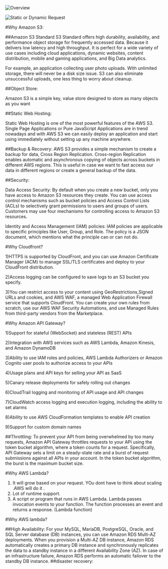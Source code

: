 ![Overview](/images/overview.jpg)


![Static or Dynamic Request](/images/sord.jpg)

#Why Amazon S3:

##Amazon S3 Standard
S3 Standard offers high durability, availability, and performance object storage for frequently accessed data. Because it delivers low latency and high throughput. It is perfect for a wide variety of use cases including cloud applications, dynamic websites, content distribution, mobile and gaming applications, and Big Data analytics.

For example, 
an application collecting user photo uploads. With unlimited storage, there will never be a disk size issue. S3 can also eliminate unsuccessful uploads, one less thing to worry about cleanup.

##Object Store:

Amazon S3 is a simple key, value store designed to store as many objects as you want

##Static Web Hosting:

Static Web Hosting is one of the most powerful features of the AWS S3. Single Page Applications or Pure JavaScript Applications are in trend nowadays and with AWS S3 we can easily deploy an application and start using immediately without setting up any machine anywhere.

##Backup & Recovery:
AWS S3 provides a simple mechanism to create a backup for data, Cross Region Replication. Cross-region Replication enables automatic and asynchronous copying of objects across buckets in different AWS regions. This is useful in case we want to fast access our data in different regions or create a general backup of the data.

##Security:

Data Access Security:
By default when you create a new bucket, only you have access to Amazon S3 resources they create. You can use access control mechanisms such as bucket policies and Access Control Lists (ACLs) to selectively grant permissions to users and groups of users. Customers may use four mechanisms for controlling access to Amazon S3 resources.

Identity and Access Management (IAM) policies:
IAM policies are applicable to specific principles like User, Group, and Role. The policy is a JSON document, which mentions what the principle can or can not do.


#Why Cloudfront?

1)HTTPS is supported by CloudFront, and you can use Amazon Certificate Manager (ACM) to manage SSL/TLS certificates and deploy to your CloudFront distribution.

2)Access logging can be configured to save logs to an S3 bucket you specify.

3)You can restrict access to your content using GeoRestrictions,Signed URLs and cookies, and AWS WAF, a managed Web Application Firewall service that supports CloudFront. You can create your own rules from scratch, use our AWS WAF Security Automations, and use Managed Rules from third-party vendors from the Marketplace.

#Why Amazon API Gateway?

1)Support for stateful (WebSocket) and stateless (REST) APIs

2)Integration with AWS services such as AWS Lambda, Amazon Kinesis, and Amazon DynamoDB

3)Ability to use IAM roles and policies, AWS Lambda Authorizers or Amazon Cognito user pools to authorize access to your APIs

4)Usage plans and API keys for selling your API as SaaS

5)Canary release deployments for safely rolling out changes

6)CloudTrail logging and monitoring of API usage and API changes

7)CloudWatch access logging and execution logging, including the ability to set alarms

8)Ability to use AWS CloudFormation templates to enable API creation

9)Support for custom domain names

##Throttling:
To prevent your API from being overwhelmed by too many requests, Amazon API Gateway throttles requests to your API using the token bucket algorithm, where a token counts for a request. Specifically, API Gateway sets a limit on a steady-state rate and a burst of request submissions against all APIs in your account. In the token bucket algorithm, the burst is the maximum bucket size.


#Why AWS Lambda?

1) It will grow based on your request. YOu dont have to think about scaling .AWS will do it .
2) Lot of runtime support.
3) A script or program that runs in AWS Lambda. Lambda passes invocation events to your function. The function processes an event and returns a response. (Lambda function) 


#Why AWS lambda?

##High Availability:
For your MySQL, MariaDB, PostgreSQL, Oracle, and SQL Server database (DB) instances, you can use Amazon RDS Multi-AZ deployments. When you provision a Multi-AZ DB instance, Amazon RDS automatically creates a primary DB instance and synchronously replicates the data to a standby instance in a different Availability Zone (AZ). In case of an infrastructure failure, Amazon RDS performs an automatic failover to the standby DB instance.
##disaster recovery: